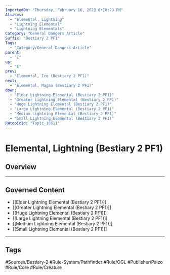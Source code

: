 ```yaml
---
ImportedOn: "Thursday, February 16, 2023 6:10:23 PM"
Aliases:
  - "Elemental, Lightning"
  - "Lightning Elemental"
  - "Lightning Elementals"
Category: "General Dangers Article"
Suffix: "Bestiary 2 PF1"
Tags:
  - "Category/General-Dangers-Article"
parent:
  - "E"
up:
  - "E"
prev:
  - "Elemental, Ice (Bestiary 2 PF1)"
next:
  - "Elemental, Magma (Bestiary 2 PF1)"
down:
  - "Elder Lightning Elemental (Bestiary 2 PF1)"
  - "Greater Lightning Elemental (Bestiary 2 PF1)"
  - "Huge Lightning Elemental (Bestiary 2 PF1)"
  - "Large Lightning Elemental (Bestiary 2 PF1)"
  - "Medium Lightning Elemental (Bestiary 2 PF1)"
  - "Small Lightning Elemental (Bestiary 2 PF1)"
RWtopicId: "Topic_10611"
---
```

# Elemental, Lightning (Bestiary 2 PF1)
## Overview
---
## Governed Content
- [[Elder Lightning Elemental (Bestiary 2 PF1)]]
- [[Greater Lightning Elemental (Bestiary 2 PF1)]]
- [[Huge Lightning Elemental (Bestiary 2 PF1)]]
- [[Large Lightning Elemental (Bestiary 2 PF1)]]
- [[Medium Lightning Elemental (Bestiary 2 PF1)]]
- [[Small Lightning Elemental (Bestiary 2 PF1)]]


---
## Tags
#Sources/Bestiary-2 #Rule-System/Pathfinder #Rule/OGL #Publisher/Paizo #Rule/Core #Rule/Creature

